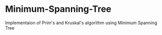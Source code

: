 # Minimum-Spanning-Tree
Implementaion of Prim's and Kruskal's algorithm using Minimum Spanning Tree
